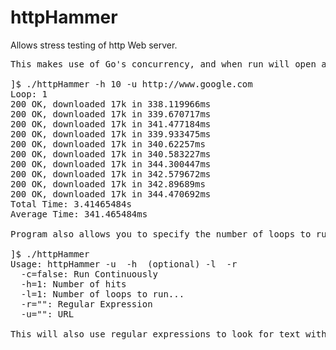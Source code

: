 # httpHammer
Allows stress testing of http Web server. 
<pre>
This makes use of Go's concurrency, and when run will open a user specified number of threads against the webserver being tested. 

]$ ./httpHammer -h 10 -u http://www.google.com
Loop: 1
200 OK, downloaded 17k in 338.119966ms
200 OK, downloaded 17k in 339.670717ms
200 OK, downloaded 17k in 341.477184ms
200 OK, downloaded 17k in 339.933475ms
200 OK, downloaded 17k in 340.62257ms
200 OK, downloaded 17k in 340.583227ms
200 OK, downloaded 17k in 344.300447ms
200 OK, downloaded 17k in 342.579672ms
200 OK, downloaded 17k in 342.89689ms
200 OK, downloaded 17k in 344.470692ms
Total Time: 3.41465484s
Average Time: 341.465484ms

Program also allows you to specify the number of loops to run through, or run continuously.

]$ ./httpHammer
Usage: httpHammer -u <url> -h <hits> (optional) -l <times to run> -r <regexp>
  -c=false: Run Continuously
  -h=1: Number of hits
  -l=1: Number of loops to run...
  -r="": Regular Expression
  -u="": URL

This will also use regular expressions to look for text within the page, and will also print out an etag if there is one in the page.
</pre>
